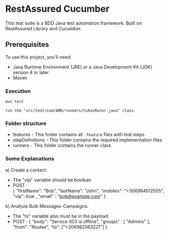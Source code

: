 # RestAssured Cucumber

This test suite is a  BDD Java test automation framework. Built on RestAssured Library and Cucumber.

## Prerequisites

To use this project, you'll need:
- Java Runtime Environment (JRE) or a Java Development Kit (JDK) version 8 or later
- Maven


### Execution
```
mvn test
```
```
run the "src/test/com/AMD/runners/CukesRuner.java" class
```
### Folder structure

- features - This folder contains all `.feature` files with test steps
- stepDefinitions - This folder contains the required implementation files
- runners - This folder contains the runner class

### Some Explanations

 a) Create a contact:
- The "vip" variable should be boolean
- POST :  
  {
    "firstName": "Bob",
    "lastName": "John",
    "mobiles": "+306984512555",
    "vip": true ,
    "email" : "bob@example.com"
  }

 b) Analyze Bulk Messages-Campaigns:
- The "to" variable also must be in the payload
- POST :
{
  "body": "Service 003 is offline",
  "groups" : [ "Admins" ],
  "from": "Routee",
  "to": ["+306982563221"]
}